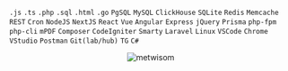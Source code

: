 
`.js` `.ts` `.php` `.sql` `.html` `.go` `PgSQL` `MySQL` `ClickHouse` `SQLite` `Redis` `Memcache` `REST` `Cron` `NodeJS` `NextJS` `React` `Vue` `Angular` `Express` `jQuery` `Prisma` `php-fpm` `php-cli` `mPDF` `Composer` `CodeIgniter` `Smarty` `Laravel` `Linux` `VSCode` `Chrome` `VStudio` `Postman` `Git(lab/hub)` `TG` `C#`

<!--p align="left"> <a href="https://github.com/ryo-ma/github-profile-trophy"><img src="https://github-profile-trophy.vercel.app/?username=metwisom" alt="metwisom" /></a> </p-->


<p align="center"><!--img align="center" src="https://github-readme-streak-stats.herokuapp.com/?user=metwisom&" alt="metwisom" /><br/><br/--><img src="https://github-readme-stats.vercel.app/api/top-langs?username=metwisom&show_icons=false&locale=ru&layout=compact&card_width=500&hide_title=true" alt="metwisom" /></p>

